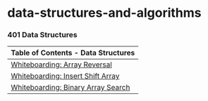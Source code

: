 # data-structures-and-algorithms

### 401 Data Structures

| Table of Contents - Data Structures                                                  |
| -------------------------------------------------------------------------------------|
| [Whiteboarding: Array Reversal](./java/reversedArray/README.md)                      |
| [Whiteboarding: Insert Shift Array](./java/insertArray/README.md)                    |
| [Whiteboarding: Binary Array Search](./java/arrayBinarySearch/binarySearch.png)      |
